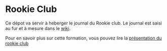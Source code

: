 # Rookie Club

Ce dépot va servir à heberger le journal du Rookie club. Le journal est saisi au fur et à mesure dans le
[wiki](https://github.com/ut7/rookie-club/wiki).

Pour en savoir plus sur cette formation, vous pouvez lire la [présentation du rookie club](https://github.com/ut7/rookie-club/blob/master/documents/rookie_club.md)
